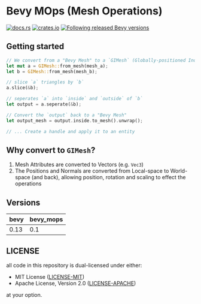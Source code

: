 # Bevy MOps (Mesh Operations)

[![docs.rs](https://docs.rs/bevy_mops/badge.svg)](https://docs.rs/bevy_mops)
[![crates.io](https://img.shields.io/crates/v/bevy_mops)](https://crates.io/crates/bevy_mops)
[![Following released Bevy versions](https://img.shields.io/badge/Bevy%20tracking-released%20version-lightblue)](https://bevyengine.org/learn/quick-start/plugin-development/#main-branch-tracking)

## Getting started

```rust
// We convert from a "Bevy Mesh" to a `GIMesh` (Globally-positioned Index Mesh)
let mut a = GIMesh::from_mesh(mesh_a);
let b = GIMesh::from_mesh(mesh_b);

// slice `a` triangles by `b`
a.slice(&b);

// seperates `a` into `inside` and `outside` of `b`
let output = a.seperate(&b);

// Convert the `output` back to a "Bevy Mesh"
let output_mesh = output.inside.to_mesh().unwrap();

// ... Create a handle and apply it to an entity
```


## Why convert to `GIMesh`?
  
1. Mesh Attributes are converted to Vectors (e.g. `Vec3`)  
2. The Positions and Normals are converted from Local-space to World-space (and back), allowing position, rotation and scaling to effect the operations  

## Versions

| bevy  | bevy_mops |
|-------|-----------|
| 0.13  | 0.1       |

## LICENSE

all code in this repository is dual-licensed under either:

- MIT License ([LICENSE-MIT](./LICENSE-MIT))
- Apache License, Version 2.0 ([LICENSE-APACHE](./LICENSE-APACHE))

at your option.
